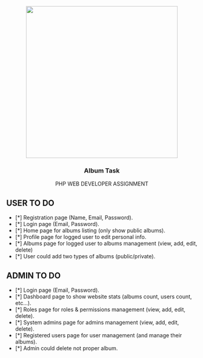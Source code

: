 <p align="center"><a href="https://laravel.com" target="_blank"><img src="https://raw.githubusercontent.com/laravel/art/master/logo-lockup/5%20SVG/2%20CMYK/1%20Full%20Color/laravel-logolockup-cmyk-red.svg" width="400"></a></p>

<p align="center">

  <h3 align="center">Album Task</h3>

  <p align="center">
   PHP WEB DEVELOPER ASSIGNMENT
  </p>
</p>


## USER TO DO

- [*] Registration page (Name, Email, Password).
- [*] Login page (Email, Password).
- [*] Home page for albums listing (only show public albums).
- [*] Profile page for logged user to edit personal info.
- [*] Albums page for logged user to albums management (view, add, edit, delete)
- [*] User could add two types of albums (public/private).

## ADMIN TO DO

- [*] Login page (Email, Password).
- [*] Dashboard page to show website stats (albums count, users count, etc…).
- [*] Roles page for roles & permissions management (view, add, edit, delete).
- [*] System admins page for admins management (view, add, edit, delete).
- [*] Registered users page for user management (and manage their albums).
- [*] Admin could delete not proper album.